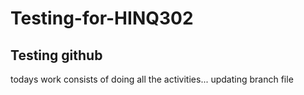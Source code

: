 # Testing-for-HINQ302

## Testing github

todays work consists of doing all the activities...
updating branch file
